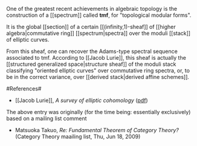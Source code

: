 One of the greatest recent achievements in algebraic topology is the construction of a [[spectrum]] called **tmf**, for  "topological modular forms". 

It is the global [[section]] of a certain [[(infinity,1)-sheaf]] of [[higher algebra|commutative ring]] [[spectrum|spectra]] over
the moduli [[stack]] of elliptic curves. 

From this sheaf, one can recover the Adams-type spectral sequence associated to tmf. According to [[Jacob Lurie]], this
sheaf is actually the [[structured generalized space|structure sheaf]] of the moduli stack classifying
"oriented elliptic curves" over commutative ring spectra, or, to be in the correct variance, over [[derived stack|derived affine schemes]]. 


#References#

* [[Jacob Lurie]], _A survey of elliptic cohomology_ ([pdf](http://www-math.mit.edu/~lurie/papers/survey.pdf))

The above entry was originally (for the time being: essentially exclusively) based on a mailing list comment 

* Matsuoka Takuo, _Re: Fundamental Theorem of Category Theory?_ (Category Theory maailing list, Thu, Jun 18, 2009)